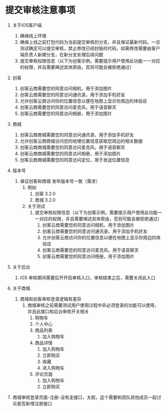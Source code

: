 # 提交审核注意事项
1. 关于iOS客户端
    1. 确保线上环境
    2. 确保上线之前打包代码为当前提交审核的分支，并且保证最新代码，一旦测试确定可以提交审核，禁止修改已经封版的代码，如需修改需要由客户端负责人新建分支，在新分支处理后续问题
    3. 提交审核权限信息（以下为创客示例，需要提示用户使用此功能一一对应的权限，并且需要阐述具体原由，否则可能会被拒绝通过）
1. 创客
    1. 创客云商需要您的同意访问相机，用于添加图片
    2. 创客云商需要您的同意访问通讯录，用于添加手机好友
    3. 允许创客云商访问你的位置信息以便在地图上显示你周边的体验店
    4. 创客云商需要您的同意访问麦克风，用于语音聊天
    5. 创客云商需要您的同意访问相册，用于添加图片
2. 商城
    1. 创客云商商城需要您的同意访问通讯录，用于添加手机好友
    2. 允许创客云商商城访问您的地理位置信息获取您周边的相关数据
    3. 创客云商商城需要您的同意访问麦克风，用于语音聊天
    4. 创客云商商城需要您的同意访问相册，用于添加图片
    5. 创客云商商城需要您的同意访问定位，用于发送位置信息
4. 版本号
    1. 保证创客和商城 发布版本号一致（需求）
        1. 例如
            1. 创客 3.2.0 
            2. 商城 3.2.0
        2. 关于测试
            1. 提交审核权限信息（以下为创客示例，需要提示用户使用此功能一一对应的权限，并且需要阐述具体原由，否则可能会被拒绝通过）
                1. 创客云商需要您的同意访问相机，用于添加图片
                2. 创客云商需要您的同意访问通讯录，用于添加手机好友
                3. 允许创客云商访问你的位置信息以便在地图上显示你周边的体验店
                4. 创客云商需要您的同意访问麦克风，用于语音聊天
                5. 创客云商需要您的同意访问相册，用于添加图片
                
3. 关于后台
    1. iOS 审核期间需要后开开启审核入口，审核结束之后，需要关闭此入口
4. 关于商城
    1. 商城和创客审核登录逻辑有差异
        1. 商城审核之前需要测试用户使用过程中非必须登录的功能可以使用，并且此接口和后台审核开关相关
            1. 购物车
            2. 个人中心
            3. 商品列表
                1. 加入购物车
            4. 商品详情
                1. 加入购物车
                2. 立即购买
                3. 收藏
                4. 进入购物车
            5. 评论页面
                1. 加入购物车
                2. 立即购买
2. 商城审核登录页面-注册-没有走接口，太假，这个需要和团队其他成员一起讨论是否新增注册接口




